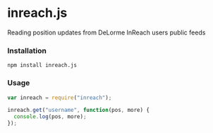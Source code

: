 # inreach.js
Reading position updates from DeLorme InReach users public feeds

### Installation

``` npm install inreach.js ```

### Usage

```javascript
var inreach = require("inreach");

inreach.get("username", function(pos, more) {
  console.log(pos, more);
});
```
